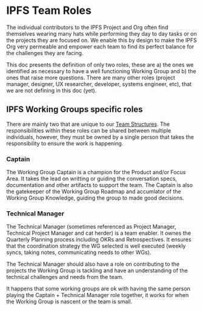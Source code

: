 # IPFS Team Roles

The individual contributors to the IPFS Project and Org often find themselves wearing many hats while performing they day to day tasks or on the projects they are focused on. We enable this by design to make the IPFS Org very permeable and empower each team to find its perfect balance for the challenges they are facing.

This doc presents the definition of only two roles, these are a) the ones we identified as necessary to have a well functioning Working Group and b) the ones that raise more questions. There are many other roles (project manager, designer, UX researcher, developer, systems engineer, etc), that we are not defining in this doc (yet).

## IPFS Working Groups specific roles

There are mainly two that are unique to our [Team Structures](TEAM_STRUCTURES.md). The responsibilities within these roles can be shared between multiple individuals, however, they must be owned by a single person that takes the responsibility to ensure the work is happening.

### Captain

The Working Group Captain is a champion for the Product and/or Focus Area. It takes the lead on writting or guiding the conversation specs, documentation and other artifacts to support the team. The Captain is also the gatekeeper of the Working Group Roadmap and accumlator of the Working Group Knowledge, guiding the group to made good decisions.

### Technical Manager

The Technical Manager (sometimes referenced as Project Manager, Technical Project Manager and cat herder) is a team enabler. It ownes the Quarterly Planning process including OKRs and Retrospectives. It ensures that the coordination strategy the WG selected is well executed (weekly syncs, taking notes, communicating needs to other WGs).

The Technical Manager should also have a role on contributing to the projects the Working Group is tackling and have an understanding of the technical challenges and needs from the team.

It happens that some working groups are ok with having the same person playing the Captain + Technical Manager role together, it works for when the Working Group is nascent or the team is small.
